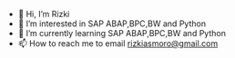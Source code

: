 - 👋 Hi, I’m Rizki
- 👀 I’m interested in SAP ABAP,BPC,BW and Python
- 🌱 I’m currently learning SAP ABAP,BPC,BW and Python
- 📫 How to reach me to email rizkiasmoro@gmail.com

<!---
RizkiAsmoro/RizkiAsmoro is a ✨ special ✨ repository because its `README.md` (this file) appears on your GitHub profile.
You can click the Preview link to take a look at your changes.
--->
